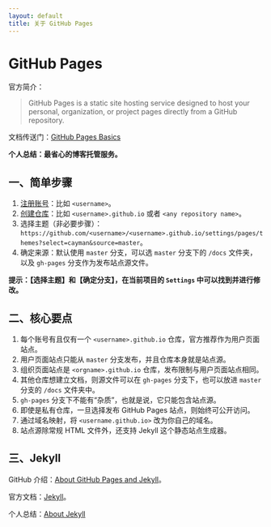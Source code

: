 ```yaml
---
layout: default
title: 关于 GitHub Pages
---
```



# GitHub Pages

官方简介：

> GitHub Pages is a static site hosting service designed to host your personal, organization, or project pages directly from a GitHub repository.

文档传送门：[GitHub Pages Basics][1]

**个人总结：最省心的博客托管服务。**


## 一、简单步骤

1. [注册账号][2]：比如 `<username>`。
2. [创建仓库][3]：比如 `<username>.github.io` 或者 `<any repository name>`。
3. 选择主题（非必要步骤）：`https://github.com/<username>/<username>.github.io/settings/pages/themes?select=cayman&source=master`。
4. 确定来源：默认使用 `master` 分支，可以选 `master` 分支下的 `/docs` 文件夹，以及 `gh-pages` 分支作为发布站点源文件。

**提示：【选择主题】和【确定分支】，在当前项目的 `Settings` 中可以找到并进行修改。**

## 二、核心要点

1. 每个账号有且仅有一个 `<username>.github.io` 仓库，官方推荐作为用户页面站点。
2. 用户页面站点只能从 `master` 分支发布，并且仓库本身就是站点源。
3. 组织页面站点是 `<orgname>.github.io` 仓库，发布限制与用户页面站点相同。
4. 其他仓库想建立文档，则源文件可以在 `gh-pages` 分支下，也可以放进 `master` 分支的 `/docs` 文件夹中。
5. `gh-pages` 分支下不能有“杂质”，也就是说，它只能包含站点源。
6. 即使是私有仓库，一旦选择发布 GitHub Pages 站点，则始终可公开访问。
7. 通过域名映射，将 `<username.github.io>` 改为你自己的域名。
8. 站点源除常规 HTML 文件外，还支持 Jekyll 这个静态站点生成器。

## 三、Jekyll

GitHub 介绍：[About GitHub Pages and Jekyll][4]。

官方文档：[Jekyll][5]。

个人总结：[About Jekyll][6]



[1]:https://help.github.com/en/categories/github-pages-basics
[2]:https://github.com/join?source=header-home
[3]:https://github.com/new
[4]:https://help.github.com/en/articles/about-github-pages-and-jekyll
[5]:https://jekyllrb.com
[6]:https://mrzhqiang.github.io/about-jekyll